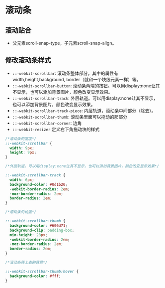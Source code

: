 # 滚动条

## 滚动贴合

- 父元素scroll-snap-type，子元素scroll-snap-align。

## 修改滚动条样式

- `::-webkit-scrollbar`: 滚动条整体部分，其中的属性有width,height,background,
  border（就和一个块级元素一样）等。
- `::-webkit-scrollbar-button`: 滚动条两端的按钮。可以用display:none让其不显示，也可以添加背景图片，颜色改变显示效果。
- `::-webkit-scrollbar-track`: 外层轨道。可以用display:none让其不显示，也可以添加背景图片，颜色改变显示效果。
- `::-webkit-scrollbar-track-piece`: 内层轨道，滚动条中间部分（除去）。
- `::-webkit-scrollbar-thumb`: 滚动条里面可以拖动的那部分
- `::-webkit-scrollbar-corner`: 边角
- `::-webkit-resizer` 定义右下角拖动块的样式

```css
/*滚动条的宽度*/
::-webkit-scrollbar {
  width: 9px;
  height: 9px;
}

/*外层轨道。可以用display:none让其不显示，也可以添加背景图片，颜色改变显示效果*/

::-webkit-scrollbar-track {
  width: 6px;
  background-color: #0d1b20;
  -webkit-border-radius: 2em;
  -moz-border-radius: 2em;
  border-radius: 2em;
}

/*滚动条的设置*/

::-webkit-scrollbar-thumb {
  background-color: #606d71;
  background-clip: padding-box;
  min-height: 28px;
  -webkit-border-radius: 2em;
  -moz-border-radius: 2em;
  border-radius: 2em;
}

/*滚动条移上去的背景*/

::-webkit-scrollbar-thumb:hover {
  background-color: #fff;
}
```
